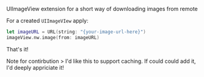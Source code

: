 UIImageView extension for a short way of downloading images from remote

For a created `UIImageVIew` apply:

```swift
let imageURL = URL(string: "{your-image-url-here}")
imageView.nw.image(from: imageURL)
```

That's it!

Note for contirbution > I'd like this to support caching. If could could add it, I'd deeply appriciate it!
